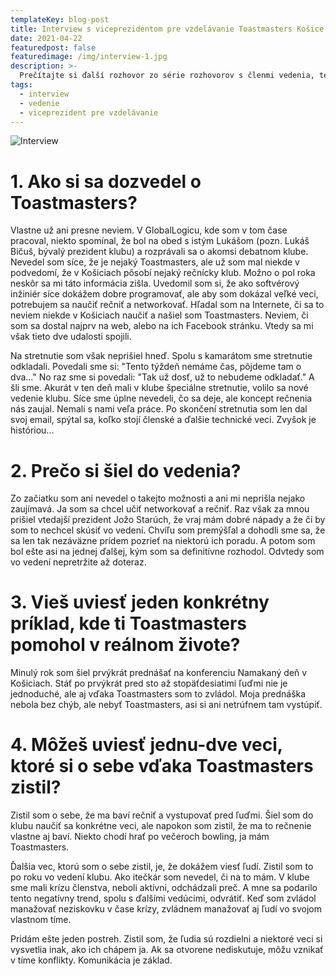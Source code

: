 ```yaml
---
templateKey: blog-post
title: Interview s viceprezidentom pre vzdelávanie Toastmasters Košice
date: 2021-04-22
featuredpost: false
featuredimage: /img/interview-1.jpg
description: >-
  Prečítajte si ďalší rozhovor zo série rozhovorov s členmi vedenia, tentokrát s naším viceprezidentom pre vzdelávanie Vladom.
tags:
  - interview
  - vedenie
  - viceprezident pre vzdelávanie
---
```

![Interview](/img/interview-1.jpg)

# 1. Ako si sa dozvedel o Toastmasters?
Vlastne už ani presne neviem. V GlobalLogicu, kde som v tom čase pracoval, niekto spomínal, že bol na obed s istým Lukášom (pozn. Lukáš Bičuš, bývalý prezident klubu) a rozprávali sa o akomsi debatnom klube. Nevedel som síce, že je nejaký Toastmasters, ale už som mal niekde v podvedomí, že v Košiciach pôsobí nejaký rečnícky klub.
Možno o pol roka neskôr sa mi táto informácia zišla. Uvedomil som si, že ako softvérový inžiniér síce dokážem dobre programovať, ale aby som dokázal veľké veci, potrebujem sa naučiť rečniť a networkovať. Hľadal som na Internete, či sa to neviem niekde v Košiciach naučiť a našiel som Toastmasters. Neviem, či som sa dostal najprv na web, alebo na ich Facebook stránku. Vtedy sa mi však tieto dve udalosti spojili.

Na stretnutie som však neprišiel hneď. Spolu s kamarátom sme stretnutie odkladali. Povedali sme si: "Tento týždeň nemáme čas, pôjdeme tam o dva..." No raz sme si povedali: "Tak už dosť, už to nebudeme odkladať." A šli sme.
Akurát v ten deň mali v klube špeciálne stretnutie, volilo sa nové vedenie klubu. Síce sme úplne nevedeli, čo sa deje, ale koncept rečnenia nás zaujal. Nemali s nami veľa práce. Po skončení stretnutia som len dal svoj email, spýtal sa, koľko stojí členské a ďalšie technické veci. Zvyšok je históriou...

# 2. Prečo si šiel do vedenia?
Zo začiatku som ani nevedel o takejto možnosti a ani mi neprišla nejako zaujímavá. Ja som sa chcel učiť networkovať a rečniť. Raz však za mnou prišiel vtedajší prezident Jožo Starúch, že vraj mám dobré nápady a že či by som to nechcel skúsiť vo vedení. Chvíľu som premýšľal a dohodli sme sa, že sa len tak nezáväzne prídem pozrieť na niektorú ich poradu. A potom som bol ešte asi na jednej ďalšej, kým som sa definitívne rozhodol. Odvtedy som vo vedení nepretržite až doteraz.

# 3. Vieš uviesť jeden konkrétny príklad, kde ti Toastmasters pomohol v reálnom živote?
Minulý rok som šiel prvýkrát prednášať na konferenciu Namakaný deň v Košiciach. Stáť po prvýkrát pred sto až stopäťdesiatimi ľuďmi nie je jednoduché, ale aj vďaka Toastmasters som to zvládol. Moja prednáška nebola bez chýb, ale nebyť Toastmasters, asi si ani netrúfnem tam vystúpiť.

# 4. Môžeš uviesť jednu-dve veci, ktoré si o sebe vďaka Toastmasters zistil?
Zistil som o sebe, že ma baví rečniť a vystupovať pred ľuďmi. Šiel som do klubu naučiť sa konkrétne veci, ale napokon som zistil, že ma to rečnenie vlastne aj baví. Niekto chodí hrať po večeroch bowling, ja mám Toastmasters.

Ďalšia vec, ktorú som o sebe zistil, je, že dokážem viesť ľudí. Zistil som to po roku vo vedení klubu. Ako itečkár som nevedel, či na to mám. V klube sme mali krízu členstva, neboli aktívni, odchádzali preč. A mne sa podarilo tento negatívny trend, spolu s ďalšími vedúcimi, odvrátiť. Keď som zvládol manažovať neziskovku v čase krízy, zvládnem manažovať aj ľudí vo svojom vlastnom tíme.

Pridám ešte jeden postreh. Zistil som, že ľudia sú rozdielni a niektoré veci si vysvetlia inak, ako ich chápem ja. Ak sa otvorene nediskutuje, môžu vznikať v tíme konflikty. Komunikácia je základ.
